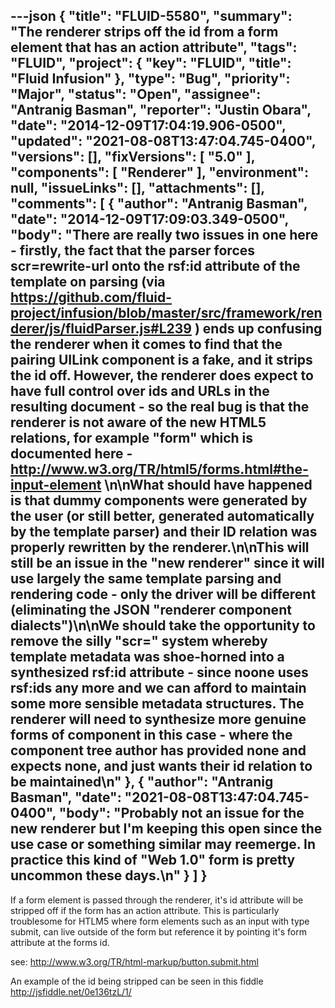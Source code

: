 ---json
{
  "title": "FLUID-5580",
  "summary": "The renderer strips off the id from a form element that has an action attribute",
  "tags": "FLUID",
  "project": {
    "key": "FLUID",
    "title": "Fluid Infusion"
  },
  "type": "Bug",
  "priority": "Major",
  "status": "Open",
  "assignee": "Antranig Basman",
  "reporter": "Justin Obara",
  "date": "2014-12-09T17:04:19.906-0500",
  "updated": "2021-08-08T13:47:04.745-0400",
  "versions": [],
  "fixVersions": [
    "5.0"
  ],
  "components": [
    "Renderer"
  ],
  "environment": null,
  "issueLinks": [],
  "attachments": [],
  "comments": [
    {
      "author": "Antranig Basman",
      "date": "2014-12-09T17:09:03.349-0500",
      "body": "There are really two issues in one here - firstly, the fact that the parser forces scr=rewrite-url onto the rsf:id attribute of the template on parsing (via <https://github.com/fluid-project/infusion/blob/master/src/framework/renderer/js/fluidParser.js#L239> ) ends up confusing the renderer when it comes to find that the pairing UILink component is a fake, and it strips the id off. However, the renderer does expect to have full control over ids and URLs in the resulting document - so the real bug is that the renderer is not aware of the new HTML5 relations, for example \"form\" which is documented here - <http://www.w3.org/TR/html5/forms.html#the-input-element>&#x20;\n\nWhat should have happened is that dummy components were generated by the user (or still better, generated automatically by the template parser) and their ID relation was properly rewritten by the renderer.\n\nThis will still be an issue in the \"new renderer\" since it will use largely the same template parsing and rendering code - only the driver will be different (eliminating the JSON \"renderer component dialects\")\n\nWe should take the opportunity to remove the silly \"scr=\" system whereby template metadata was shoe-horned into a synthesized rsf:id attribute - since noone uses rsf:ids any more and we can afford to maintain some more sensible metadata structures. The renderer will need to synthesize more genuine forms of component in this case - where the component tree author has provided none and expects none, and just wants their id relation to be maintained\n"
    },
    {
      "author": "Antranig Basman",
      "date": "2021-08-08T13:47:04.745-0400",
      "body": "Probably not an issue for the new renderer but I'm keeping this open since the use case or something similar may reemerge. In practice this kind of \"Web 1.0\" form is pretty uncommon these days.\n"
    }
  ]
}
---
If a form element is passed through the renderer, it's id attribute will be stripped off if the form has an action attribute. This is particularly troublesome for HTLM5 where form elements such as an input with type submit, can live outside of the form but reference it by pointing it's form attribute at the forms id.

see: <http://www.w3.org/TR/html-markup/button.submit.html>

An example of the id being stripped can be seen in this fiddle\
<http://jsfiddle.net/0e136tzL/1/>

        
